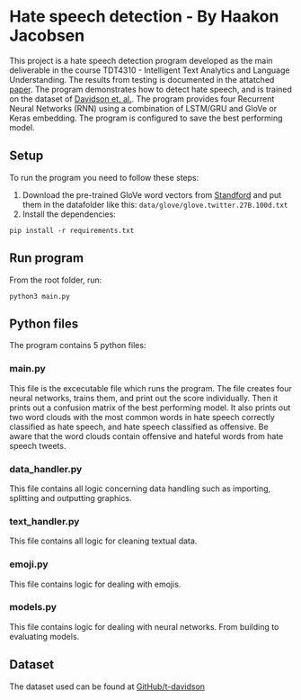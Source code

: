 # Hate speech detection - By Haakon Jacobsen
This project is a hate speech detection program developed as the main deliverable in the course TDT4310 - Intelligent Text Analytics and Language Understanding. The results from testing is documented in the attatched [paper](doc-paper.pdf). The program demonstrates how to detect hate speech, and is trained on the dataset of [Davidson et. al.](https://github.com/t-davidson/hate-speech-and-offensive-language). The program provides four Recurrent Neural Networks (RNN) using a combination of LSTM/GRU and GloVe or Keras embedding. The program is configured to save the best performing model.

## Setup
To run the program you need to follow these steps:
  1. Download the pre-trained GloVe word vectors from [Standford](http://nlp.stanford.edu/data/glove.twitter.27B.zip) and put them in the datafolder like this: `data/glove/glove.twitter.27B.100d.txt`
  2. Install the dependencies: 
  ```
  pip install -r requirements.txt
  ```

## Run program
From the root folder, run:
```
python3 main.py
```

## Python files
The program contains 5 python files:

### main.py
This file is the excecutable file which runs the program. The file creates four neural networks, trains them,
and print out the score individually. Then it prints out a confusion matrix of the best performing model. It also prints out two word clouds
with the most common words in hate speech correctly classified as hate speech, and hate speech classified as offensive.
Be aware that the word clouds contain offensive and hateful words from hate speech tweets.

### data_handler.py
This file contains all logic concerning data handling such as importing, splitting and outputting graphics. 

### text_handler.py
This file contains all logic for cleaning textual data.

### emoji.py
This file contains logic for dealing with emojis.

### models.py
This file contains logic for dealing with neural networks. From building to evaluating models.

## Dataset
The dataset used can be found at [GitHub/t-davidson](https://github.com/t-davidson/hate-speech-and-offensive-language)
